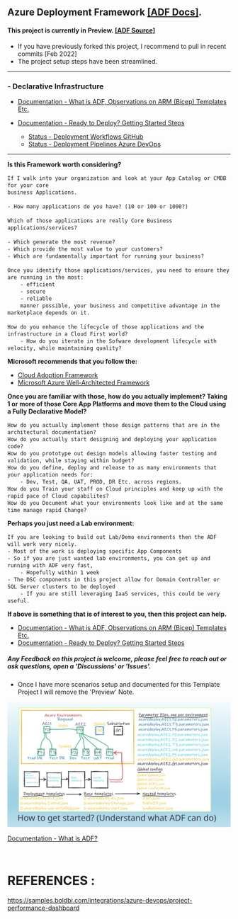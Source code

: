 
## Azure Deployment Framework [[ADF Docs]](https://brwilkinson.github.io/AzureDeploymentFramework/).
#### This project is currently in Preview. [[ADF Source]](https://github.com/brwilkinson/AzureDeploymentFramework)
- If you have previously forked this project, I recommend to pull in recent commits [Feb 2022]
- The project setup steps have been streamlined.

* * *

### - Declarative Infrastructure

- [Documentation - What is ADF, Observations on ARM (Bicep) Templates Etc.](https://brwilkinson.github.io/AzureDeploymentFramework/)
- [Documentation - Ready to Deploy? Getting Started Steps](https://brwilkinson.github.io/AzureDeploymentFramework/Getting_Started)

    - [Status - Deployment Workflows GitHub](./Deployment_Pipelines_GitHub.md)
    - [Status - Deployment Pipelines Azure DevOps](./Deployment_Pipelines_DevOps.md)


* * *


**Is this Framework worth considering?**

    If I walk into your organization and look at your App Catalog or CMDB for your core 
    business Applications.
    
    - How many applications do you have? (10 or 100 or 1000?)
    
    Which of those applications are really Core Business applications/services?
    
    - Which generate the most revenue?
    - Which provide the most value to your customers?
    - Which are fundamentally important for running your business?
    
    Once you identify those applications/services, you need to ensure they are running in the most: 
        - efficient
        - secure
        - reliable
        manner possible, your business and competitive advantage in the marketplace depends on it.
    
    How do you enhance the lifecycle of those applications and the infrastructure in a Cloud First world?
        - How do you iterate in the Sofware development lifecycle with velocity, while maintaining quality?

**Microsoft recommends that you follow the:**
- <a href="https://docs.microsoft.com/en-us/azure/cloud-adoption-framework/" target="_blank">Cloud Adoption Framework</a>
- <a href="https://docs.microsoft.com/en-us/azure/architecture/framework" target="_blank">Microsoft Azure Well-Architected Framework</a>

**Once you are familiar with those, how do you actually implement? Taking 1 or more of those Core App Platforms and move them to the Cloud using a Fully Declarative Model?**
    
    How do you actually implement those design patterns that are in the architectural documentation?
    How do you actually start designing and deploying your application code?
    How do you prototype out design models allowing faster testing and validation, while staying within budget?
    How do you define, deploy and release to as many environments that your application needs for: 
        - Dev, Test, QA, UAT, PROD, DR Etc. across regions.
    How do you Train your staff on Cloud principles and keep up with the rapid pace of Cloud capabilites?
    How do you Document what your environments look like and at the same time manage rapid Change?

**Perhaps you just need a Lab environment:**

    If you are looking to build out Lab/Demo environments then the ADF will work very nicely.
    - Most of the work is deploying specific App Components
    - So if you are just wanted lab environments, you can get up and running with ADF very fast, 
        - Hopefully within 1 week
    - The DSC components in this project allow for Domain Controller or SQL Server clusters to be deployed
        - If you are still leveraging IaaS services, this could be very useful.


**If above is something that is of interest to you, then this project can help.**

- [Documentation - What is ADF, Observations on ARM (Bicep) Templates Etc.](https://brwilkinson.github.io/AzureDeploymentFramework/)
- [Documentation - Ready to Deploy? Getting Started Steps](https://brwilkinson.github.io/AzureDeploymentFramework/Getting_Started)

##### Any Feedback on this project is welcome, please feel free to reach out or ask questions, open a 'Discussions' or 'Issues'.
- Once I have more scenarios setup and documented for this Template Project I will remove the 'Preview' Note.


![How](./Slides_ADF/Slide5.SVG)

[Documentation - What is ADF?](https://brwilkinson.github.io/AzureDeploymentFramework/)

</br>


# REFERENCES :
https://samples.boldbi.com/integrations/azure-devops/project-performance-dashboard

